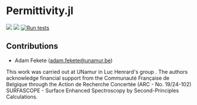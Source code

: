 # Permittivity.jl

[![](https://img.shields.io/badge/docs-stable-blue.svg)](https://fekad.github.io/Permittivity.jl/stable)
[![](https://img.shields.io/badge/docs-dev-blue.svg)](https://fekad.github.io/Permittivity.jl/dev)
[![Run tests](https://github.com/fekad/Permittivity.jl/actions/workflows/test.yml/badge.svg)](https://github.com/fekad/Permittivity.jl/actions/workflows/test.yml)

## Contributions

- Adam Fekete (adam.fekete@unamur.be)

This work was carried out at UNamur in Luc Henrard's group . The authors acknowledge financial support from the Communauté Française de Belgique through the Action de Recherche Concertée (ARC - No. 19/24-102)
SURFASCOPE - Surface Enhanced Spectroscopy by Second-Principles Calculations.
